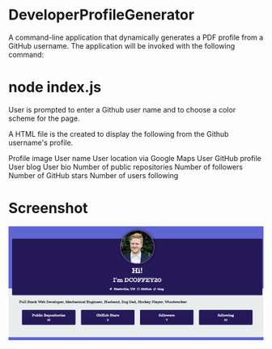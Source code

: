 # DeveloperProfileGenerator

A command-line application that dynamically generates a PDF profile from a GitHub username. The application will be invoked with the following command:

# node index.js

User is prompted to enter a Github user name and to choose a color scheme for the page.

A HTML file is the created to display the following from the Github username's profile.

Profile image
User name
User location via Google Maps
User GitHub profile
User blog
User bio
Number of public repositories
Number of followers
Number of GitHub stars
Number of users following

# Screenshot

![DeveloperProfileGenerator](./images/Screenshot.PNG "Profile Example")

